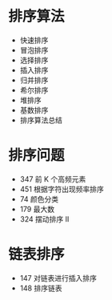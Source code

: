 # 排序算法

- 快速排序
- 冒泡排序
- 选择排序
- 插入排序
- 归并排序
- 希尔排序
- 堆排序
- 基数排序
- 排序算法总结

# 排序问题

- 347 前 K 个高频元素
- 451 根据字符出现频率排序
- 74  颜色分类
- 179 最大数
- 324 摆动排序 II

# 链表排序

- 147 对链表进行插入排序
- 148 排序链表

